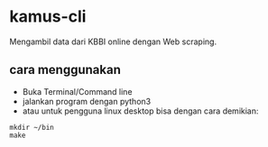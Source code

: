 # kamus-cli

Mengambil data dari KBBI online dengan Web scraping.

## cara menggunakan

* Buka Terminal/Command line
* jalankan program dengan python3
* atau untuk pengguna linux desktop bisa dengan cara demikian:

```shell
mkdir ~/bin
make
```

